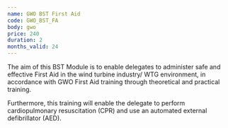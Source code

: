 ```yaml
---
name: GWO BST First Aid
code: GWO_BST_FA
body: gwo
price: 240
duration: 2
months_valid: 24
---
```


The aim of this BST Module is to enable delegates to administer safe and effective First Aid in the wind turbine industry/ WTG environment, in accordance with GWO First Aid training through theoretical and practical training.

Furthermore, this training will enable the delegate to perform cardiopulmonary resuscitation (CPR) and use an automated external defibrillator (AED).